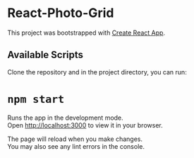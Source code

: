 # React-Photo-Grid

This project was bootstrapped with [Create React App](https://github.com/facebook/create-react-app).

## Available Scripts

Clone the repository and in the project directory, you can run:

# `npm start`

Runs the app in the development mode.\
Open [http://localhost:3000](http://localhost:3000) to view it in your browser.

The page will reload when you make changes.\
You may also see any lint errors in the console.
